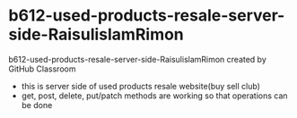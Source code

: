 # b612-used-products-resale-server-side-RaisulislamRimon
b612-used-products-resale-server-side-RaisulislamRimon created by GitHub Classroom

- this is server side of used products resale website(buy sell club)
- get, post, delete, put/patch methods are working so that operations can be done
